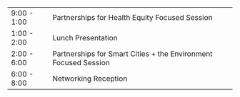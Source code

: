 |  |  |
| --- | --- |
| 9:00 - 1:00 | Partnerships for Health Equity Focused Session |
| 1:00 - 2:00 | Lunch Presentation |
| 2:00 - 6:00 | Partnerships for Smart Cities + the Environment Focused Session |
| 6:00 - 8:00 | Networking Reception |